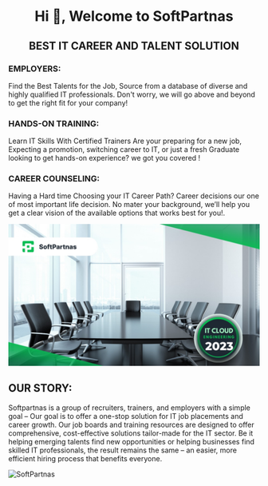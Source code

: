 <h1 align="center">Hi 👋, Welcome to SoftPartnas</h1>
<h2 align="center">BEST IT CAREER AND TALENT SOLUTION</h2>

### EMPLOYERS:
Find the Best Talents for the Job, Source from a database of diverse and highly qualified IT professionals. Don't worry, we will go above and beyond to get the right fit for your company!
  
### HANDS-ON TRAINING:
Learn IT Skills With Certified Trainers
Are your preparing for a new job, Expecting a promotion, switching career to IT, or just a fresh Graduate looking to get hands-on experience? we got you covered !
  
### CAREER COUNSELING:
Having a Hard time Choosing your IT Career Path?
Career decisions our one of most important life decision. No mater your background, we’ll help you get a clear vision of the available options that works best for you!.

![reload apache](IMG-20230108-WA0008.jpg)

## OUR STORY:
  
Softpartnas is a group of recruiters, trainers, and employers with a simple goal – Our goal is to offer a one-stop solution for IT job placements and career growth. Our job boards and training resources are designed to offer comprehensive, cost-effective solutions tailor-made for the IT sector. Be it helping emerging talents find new opportunities or helping businesses find skilled IT professionals, the result remains the same – an easier, more efficient hiring process that benefits everyone.</h2>
<p align="left"> <img src="https://komarev.com/ghpvc/?username=SoftPaartnas&label=Profile%20views&color=0e75b6&style=flat" alt="SoftPartnas" /> </p>
